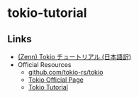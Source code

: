 # tokio-tutorial

## Links

- [(Zenn) Tokio チュートリアル (日本語訳)](https://zenn.dev/magurotuna/books/tokio-tutorial-ja)
- Official Resources
  - [github.com/tokio-rs/tokio](https://github.com/tokio-rs/tokio)
  - [Tokio Official Page](https://tokio.rs/)
  - [Tokio Tutorial](https://tokio.rs/tokio/tutorial)
